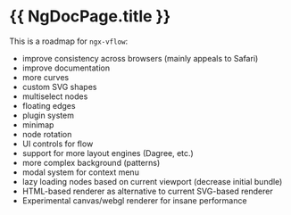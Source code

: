 # {{ NgDocPage.title }}

This is a roadmap for `ngx-vflow`:

- improve consistency across browsers (mainly appeals to Safari)
- improve documentation
- more curves
- custom SVG shapes
- multiselect nodes
- floating edges
- plugin system
- minimap
- node rotation
- UI controls for flow
- support for more layout engines (Dagree, etc.)
- more complex background (patterns)
- modal system for context menu
- lazy loading nodes based on current viewport (decrease initial bundle) 
- HTML-based renderer as alternative to current SVG-based renderer
- Experimental canvas/webgl renderer for insane performance


